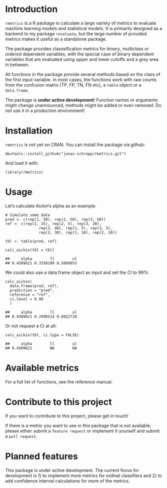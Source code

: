 # Introduction

`rmetrics` is a R package to calculate a large variety of metrics to
evaluate machine learning models and statistical models. It is primarily
designed as a backend to my package `revaluate`, but the large number of
provided metrics makes it useful as a standalone package.

The package provides classsification metrics for *binary*, *multiclass*
or *ordered* dependent variables, with the special case of binary
dependent variables that are evaluated using upper and lower cutoffs and
a grey area in between.

All functions in the package provide several methods based on the class
of the first input variable. In most cases, the functions work with raw
counts from the confusion matrix (TP, FP, TN, FN etc), a `table` object
or a `data.frame`.

The package is **under active development**! Function names or arguments
might change unannounced, methods might be added or even removed. Do not
use it in a production environment!

# Installation

`rmetrics` is not yet on CRAN. You can install the package via github:

    devtools::install_github("jonas-schropp/rmetrics.git")

And load it with:

    library(rmetrics)

# Usage

Let’s calculate Aickin’s alpha as an example:

    # Simulate some data
    pred <- c(rep(1, 50), rep(2, 50), rep(3, 50))
    ref <- c(rep(1, 25), rep(2, 5), rep(3, 20),
                   rep(2, 40), rep(1, 5), rep(3, 5),
                   rep(3, 30), rep(1, 10), rep(2, 10))

    tbl <- table(pred, ref)

    calc_aickin(tbl = tbl)

    ##     alpha        ll        ul 
    ## 0.4509621 0.3358289 0.5660953

We could also use a data.frame object as input and set the CI to 99%:

    calc_aickin(
      data.frame(pred, ref),
      prediction = "pred",
      reference = "ref",
      ci.level = 0.99
      )

    ##     alpha        ll        ul 
    ## 0.4509621 0.2996514 0.6022728

Or not request a CI at all:

    calc_aickin(tbl, ci.type = FALSE)

    ##     alpha        ll        ul 
    ## 0.4509621        NA        NA

# Available metrics

For a full list of functions, see the reference manual.

# Contribute to this project

If you want to contribute to this project, please get in touch!

If there is a metric you want to see in this package that is not
available, please either submit a `feature request` or implement it
yourself and submit a `pull request`.

# Planned features

This package is under active development. The current focus for
development is 1) to implement more metrics for ordinal classifiers and
2) to add confidence interval calculations for more of the metrics.
